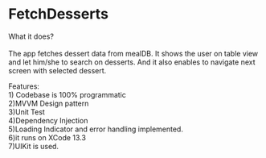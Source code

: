 # FetchDesserts
What it does?<br /><br />
The app fetches dessert data from mealDB. It shows the user on table view and let him/she to search on desserts. And it also enables to navigate next screen with selected dessert.

Features:<br />1) Codebase is 100% programmatic<br />
2)MVVM Design pattern <br />
3)Unit Test<br />
4)Dependency Injection<br />
5)Loading Indicator and error handling implemented.<br />
6)it runs on XCode 13.3<br />
7)UIKit is used.<br />
